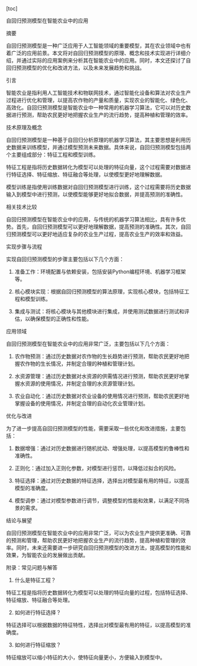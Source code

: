 
[toc]                    
                
                
自回归预测模型在智能农业中的应用

摘要

自回归预测模型是一种广泛应用于人工智能领域的重要模型，其在农业领域中也有着广泛的应用前景。本文将对自回归预测模型的原理、概念和技术实现进行详细介绍，并通过实际的应用案例来分析其在智能农业中的应用。同时，本文还探讨了自回归预测模型的优化和改进方法，以及未来发展趋势和挑战。

引言

智能农业是指利用人工智能技术和物联网技术，通过智能化设备和算法对农业生产过程进行优化和管理，以提高农作物的产量和质量，实现农业的智能化、绿色化、高效化。自回归预测模型是智能农业中一种常用的机器学习算法，它可以对历史数据进行预测，帮助农民更好地把握农业生产的流行趋势，提高种植和管理的效率。

技术原理及概念

自回归预测模型是一种基于自回归分析原理的机器学习算法，其主要思想是利用历史数据来训练模型，并通过模型预测未来数据。具体来说，自回归预测模型包括两个主要组成部分：特征工程和模型训练。

特征工程是指将历史数据转化为模型可以处理的特征向量，这个过程需要对数据进行特征选择、特征缩放、特征融合等处理，以使模型更好地理解数据。

模型训练是指使用训练数据对自回归预测模型进行训练，这个过程需要将历史数据输入到模型中进行预测，以使模型能够更好地拟合数据，并提高预测的准确性。

相关技术比较

自回归预测模型在智能农业中的应用，与传统的机器学习算法相比，具有许多优势。首先，自回归预测模型可以更好地理解数据，提高预测的准确性。其次，自回归预测模型可以更好地适应复杂的农业生产过程，提高农业生产的效率和效益。

实现步骤与流程

实现自回归预测模型的步骤主要包括以下几个方面：

1. 准备工作：环境配置与依赖安装，包括安装Python编程环境、机器学习框架等。

2. 核心模块实现：根据自回归预测模型的算法原理，实现核心模块，包括特征工程和模型训练。

3. 集成与测试：将核心模块与其他模块进行集成，并使用测试数据进行测试和评估，以确保模型的正确性和性能。

应用领域

自回归预测模型在智能农业中的应用非常广泛，主要包括以下几个方面：

1. 农作物预测：通过历史数据对农作物的生长趋势进行预测，帮助农民更好地把握农作物的生长情况，并制定合理的种植和管理计划。

2. 水资源管理：通过历史数据对水资源的供需情况进行预测，帮助农民更好地掌握水资源的使用情况，并制定合理的水资源管理计划。

3. 农业自动化：通过历史数据对农业设备的使用情况进行预测，帮助农民更好地掌握设备的使用情况，并制定合理的自动化农业管理计划。

优化与改进

为了进一步提高自回归预测模型的性能，需要采取一些优化和改进措施，主要包括：

1. 数据增强：通过对历史数据进行随机扰动、增强处理，以提高模型的鲁棒性和准确性。

2. 正则化：通过加入正则化参数，对模型进行惩罚，以降低过拟合的风险。

3. 特征选择：通过对历史数据的特征选择，选择出对模型最有用的特征，以提高模型的准确度。

4. 模型调参：通过对模型参数进行调节，调整模型的性能和效果，以满足不同场景的需求。

结论与展望

自回归预测模型在智能农业中的应用非常广泛，可以为农业生产提供更准确、可靠的预测和管理，帮助农民更好地把握农业生产的流行趋势，提高种植和管理的效率。同时，未来还需要进一步研究自回归预测模型的改进方法，提高模型的性能和效果，为智能农业的发展做出贡献。

附录：常见问题与解答

1. 什么是特征工程？

特征工程是指将历史数据转化为模型可以处理的特征向量的过程，包括特征选择、特征缩放、特征融合等处理。

2. 如何进行特征选择？

特征选择可以根据数据的特征特性，选择出对模型最有用的特征，以提高模型的准确度。

3. 如何进行特征缩放？

特征缩放可以缩小特征的大小，使特征向量更小，方便输入到模型中。

